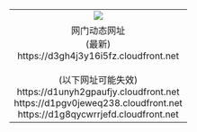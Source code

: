 ﻿<table>
  <tr></tr>
  <tr><td colspan=2 align=center><img src="https://d3gh4j3y16i5fz.cloudfront.net/Up/oGate.jpg" /></td></tr>
  <tr><td colspan=2 align=center>网门动态网址<br/>(最新)
<br>https://d3gh4j3y16i5fz.cloudfront.net
<br/><br/>(以下网址可能失效)
<br>https://d1unyh2gpaufjy.cloudfront.net
<br>https://d1pgv0jeweq238.cloudfront.net
<br>https://d1g8qycwrrjefd.cloudfront.net
    </td>
  </tr>
</table>
